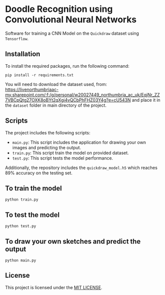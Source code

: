 # Doodle Recognition using Convolutional Neural Networks

Software for training a CNN Model on the `Quickdraw` dataset using `Tensorflow`. 

## Installation

To install the required packages, run the following command:

```
pip install -r requirements.txt
```

You will need to download the dataset used, from:
https://livenorthumbriaac-my.sharepoint.com/:f:/g/personal/w20027449_northumbria_ac_uk/EqjNr_ZZ7VBCpQtg27OXK8oBYt2qXgi4vQCbPhFHZ03Y4g?e=cU543N
and place it in the `dataset` folder in main directory of the project.

## Scripts

The project includes the following scripts:

- `main.py`: This script includes the application for drawing your own images and predicting the output.
- `train.py`: This script train the model on provided dataset.
- `test.py`: This script tests the model performance.

Additionally, the repository includes the `quickdraw_model.h5` which reaches 89% accuracy on the testing set.


## To train the model
```
python train.py
```

## To test the model
```
python test.py
```

## To draw your own sketches and predict the output
```
python main.py
```

## License

This project is licensed under the [MIT LICENSE](LICENSE.md).
